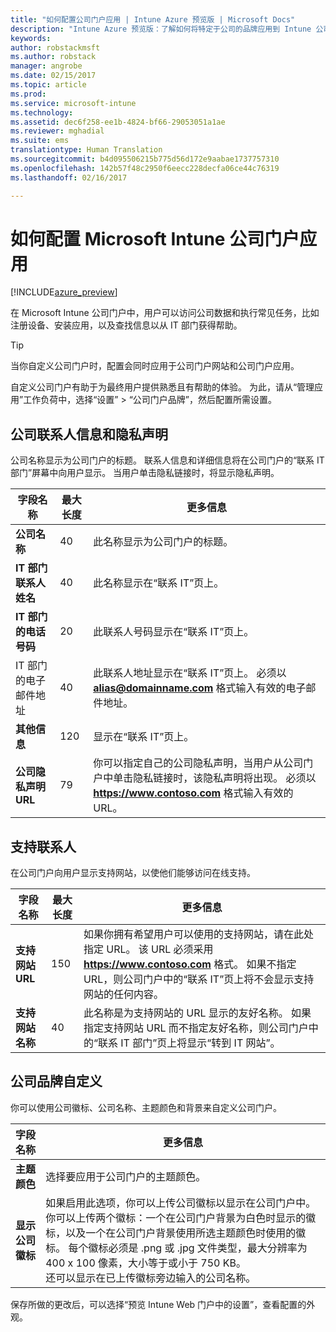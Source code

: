 ```yaml
---
title: "如何配置公司门户应用 | Intune Azure 预览版 | Microsoft Docs"
description: "Intune Azure 预览版：了解如何将特定于公司的品牌应用到 Intune 公司门户应用。 "
keywords: 
author: robstackmsft
ms.author: robstack
manager: angrobe
ms.date: 02/15/2017
ms.topic: article
ms.prod: 
ms.service: microsoft-intune
ms.technology: 
ms.assetid: dec6f258-ee1b-4824-bf66-29053051a1ae
ms.reviewer: mghadial
ms.suite: ems
translationtype: Human Translation
ms.sourcegitcommit: b4d095506215b775d56d172e9aabae1737757310
ms.openlocfilehash: 142b57f48c2950f6eecc228decfa06ce44c76319
ms.lasthandoff: 02/16/2017

---
```


# <a name="how-to-configure-the-microsoft-intune-company-portal-app"></a>如何配置 Microsoft Intune 公司门户应用

[!INCLUDE[azure_preview](../includes/azure_preview.md)]

在 Microsoft Intune 公司门户中，用户可以访问公司数据和执行常见任务，比如注册设备、安装应用，以及查找信息以从 IT 部门获得帮助。

> [!Tip]
> 当你自定义公司门户时，配置会同时应用于公司门户网站和公司门户应用。

自定义公司门户有助于为最终用户提供熟悉且有帮助的体验。 为此，请从“管理应用”工作负荷中，选择“设置” > “公司门户品牌”，然后配置所需设置。

## <a name="company-contact-information-and-privacy-statement"></a>公司联系人信息和隐私声明
公司名称显示为公司门户的标题。 联系人信息和详细信息将在公司门户的“联系 IT 部门”屏幕中向用户显示。 当用户单击隐私链接时，将显示隐私声明。


|字段名称|最大长度|更多信息|
|-|-|-|
|**公司名称**|40|此名称显示为公司门户的标题。|
|**IT 部门联系人姓名**|40|此名称显示在“联系 IT”页上。|
|**IT 部门的电话号码**|20|此联系人号码显示在“联系 IT”页上。|
|IT 部门的电子邮件地址|40|此联系人地址显示在“联系 IT”页上。 必须以 **alias@domainname.com** 格式输入有效的电子邮件地址。|
|**其他信息**|120|显示在“联系 IT”页上。|
|**公司隐私声明 URL**|79|你可以指定自己的公司隐私声明，当用户从公司门户中单击隐私链接时，该隐私声明将出现。 必须以 **https://www.contoso.com** 格式输入有效的 URL。|

## <a name="support-contacts"></a>支持联系人
在公司门户向用户显示支持网站，以使他们能够访问在线支持。



|字段名称|最大长度|更多信息|
|-|-|-|
|**支持网站 URL**|150|如果你拥有希望用户可以使用的支持网站，请在此处指定 URL。 该 URL 必须采用 **https://www.contoso.com** 格式。 如果不指定 URL，则公司门户中的“联系 IT”页上将不会显示支持网站的任何内容。|
|**支持网站名称**|40|此名称是为支持网站的 URL 显示的友好名称。 如果指定支持网站 URL 而不指定友好名称，则公司门户中的“联系 IT 部门”页上将显示“转到 IT 网站”。

## <a name="company-branding-customization"></a>公司品牌自定义
你可以使用公司徽标、公司名称、主题颜色和背景来自定义公司门户。



|字段名称|更多信息|
|-|-|
|**主题颜色**|选择要应用于公司门户的主题颜色。|
|**显示公司徽标**|如果启用此选项，你可以上传公司徽标以显示在公司门户中。 你可以上传两个徽标：一个在公司门户背景为白色时显示的徽标，以及一个在公司门户背景使用所选主题颜色时使用的徽标。 每个徽标必须是 .png 或 .jpg 文件类型，最大分辨率为 400 x 100 像素，大小等于或小于 750 KB。<br>还可以显示在已上传徽标旁边输入的公司名称。|

保存所做的更改后，可以选择“预览 Intune Web 门户中的设置”，查看配置的外观。

